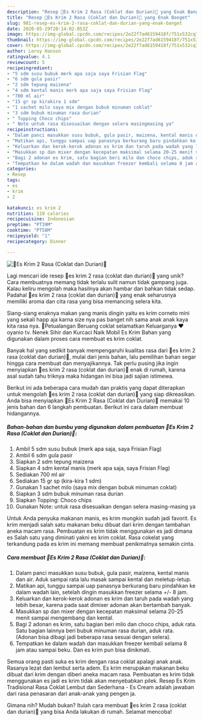 ```yaml
---
description: "Resep 🍨Es Krim 2 Rasa (Coklat dan Durian)🍨 yang Enak Banget"
title: "Resep 🍨Es Krim 2 Rasa (Coklat dan Durian)🍨 yang Enak Banget"
slug: 981-resep-es-krim-2-rasa-coklat-dan-durian-yang-enak-banget
date: 2020-05-29T20:14:02.053Z
image: https://img-global.cpcdn.com/recipes/2e22f7ad6159418f/751x532cq70/🍨es-krim-2-rasa-coklat-dan-durian🍨-foto-resep-utama.jpg
thumbnail: https://img-global.cpcdn.com/recipes/2e22f7ad6159418f/751x532cq70/🍨es-krim-2-rasa-coklat-dan-durian🍨-foto-resep-utama.jpg
cover: https://img-global.cpcdn.com/recipes/2e22f7ad6159418f/751x532cq70/🍨es-krim-2-rasa-coklat-dan-durian🍨-foto-resep-utama.jpg
author: Leroy Hanson
ratingvalue: 4.1
reviewcount: 5
recipeingredient:
- "5 sdm susu bubuk merk apa saja saya Frisian Flag"
- "6 sdm gula pasir"
- "2 sdm tepung maizena"
- "4 sdm kental manis merk apa saja saya Frisian Flag"
- "700 ml air"
- "15 gr sp kirakira 1 sdm"
- "1 sachet milo saya mix dengan bubuk minuman coklat"
- "3 sdm bubuk minuman rasa durian"
- " Topping Choco chips"
- " Note untuk rasa disesuaikan dengan selera masingmasing ya"
recipeinstructions:
- "Dalam panci masukkan susu bubuk, gula pasir, maizena, kental manis dan air. Aduk sampai rata lalu masak sampai kental dan meletup-letup."
- "Matikan api, tunggu sampai uap panasnya berkurang baru pindahkan ke dalam wadah lain, setelah dingin masukkan freezer selama +/- 8 jam."
- "Keluarkan dan kerok-kerok adonan es krim dan taruh pada wadah yang lebih besar, karena pada saat dimixer adonan akan bertambah banyak."
- "Masukkan sp dan mixer dengan kecepatan maksimal selama 20-25 menit sampai mengembang dan kental."
- "Bagi 2 adonan es krim, satu bagian beri milo dan choco chips, aduk rata. Satu bagian lainnya beri bubuk minuman rasa durian, aduk rata. (Adonan bisa dibagi jadi beberapa rasa sesuai dengan selera)."
- "Tempatkan ke dalam wadah dan masukkan freezer kembali selama 8 jam atau sampai beku. Dan es krim pun bisa dinikmati."
categories:
- Resep
tags:
- es
- krim
- 2

katakunci: es krim 2 
nutrition: 119 calories
recipecuisine: Indonesian
preptime: "PT39M"
cooktime: "PT58M"
recipeyield: "1"
recipecategory: Dinner

---
```



![🍨Es Krim 2 Rasa (Coklat dan Durian)🍨](https://img-global.cpcdn.com/recipes/2e22f7ad6159418f/751x532cq70/🍨es-krim-2-rasa-coklat-dan-durian🍨-foto-resep-utama.jpg)

Lagi mencari ide resep 🍨es krim 2 rasa (coklat dan durian)🍨 yang unik? Cara membuatnya memang tidak terlalu sulit namun tidak gampang juga. Kalau keliru mengolah maka hasilnya akan hambar dan bahkan tidak sedap. Padahal 🍨es krim 2 rasa (coklat dan durian)🍨 yang enak seharusnya memiliki aroma dan cita rasa yang bisa memancing selera kita.

Siang-siang enaknya makan yang manis dingin yaitu es krim corneto mini yang sekali happ aja karna size nya pas banget nih sama anak anak kaya kita rasa nya. 🤣Petualangan Beruang coklat selamatkan Keluarganya ❤ oyanio tv. Nenek Sihir dan Kurcaci Naik Mobil Es Krim Bahan yang digunakan dalam proses cara membuat es krim coklat.

Banyak hal yang sedikit banyak mempengaruhi kualitas rasa dari 🍨es krim 2 rasa (coklat dan durian)🍨, mulai dari jenis bahan, lalu pemilihan bahan segar hingga cara membuat dan menyajikannya. Tak perlu pusing jika ingin menyiapkan 🍨es krim 2 rasa (coklat dan durian)🍨 enak di rumah, karena asal sudah tahu triknya maka hidangan ini bisa jadi sajian istimewa.


Berikut ini ada beberapa cara mudah dan praktis yang dapat diterapkan untuk mengolah 🍨es krim 2 rasa (coklat dan durian)🍨 yang siap dikreasikan. Anda bisa menyiapkan 🍨Es Krim 2 Rasa (Coklat dan Durian)🍨 memakai 10 jenis bahan dan 6 langkah pembuatan. Berikut ini cara dalam membuat hidangannya.

<!--inarticleads1-->

##### Bahan-bahan dan bumbu yang digunakan dalam pembuatan 🍨Es Krim 2 Rasa (Coklat dan Durian)🍨:

1. Ambil 5 sdm susu bubuk (merk apa saja, saya Frisian Flag)
1. Ambil 6 sdm gula pasir
1. Siapkan 2 sdm tepung maizena
1. Siapkan 4 sdm kental manis (merk apa saja, saya Frisian Flag)
1. Sediakan 700 ml air
1. Sediakan 15 gr sp (kira-kira 1 sdm)
1. Gunakan 1 sachet milo (saya mix dengan bubuk minuman coklat)
1. Siapkan 3 sdm bubuk minuman rasa durian
1. Siapkan  Topping: Choco chips
1. Gunakan  Note: untuk rasa disesuaikan dengan selera masing-masing ya


Untuk Anda penyuka makanan manis, es krim mungkin sudah jadi favorit. Es krim menjadi salah satu makanan beku dibuat dari krim dengan tambahan aneka macam rasa. Pembuatan es krim tidak menggunakan es jadi dimana es Salah satu yang diminati yakni es krim coklat. Rasa cokelat yang terkandung pada es krim ini memang membuat penikmatnya semakin cinta. 

<!--inarticleads2-->

##### Cara membuat 🍨Es Krim 2 Rasa (Coklat dan Durian)🍨:

1. Dalam panci masukkan susu bubuk, gula pasir, maizena, kental manis dan air. Aduk sampai rata lalu masak sampai kental dan meletup-letup.
1. Matikan api, tunggu sampai uap panasnya berkurang baru pindahkan ke dalam wadah lain, setelah dingin masukkan freezer selama +/- 8 jam.
1. Keluarkan dan kerok-kerok adonan es krim dan taruh pada wadah yang lebih besar, karena pada saat dimixer adonan akan bertambah banyak.
1. Masukkan sp dan mixer dengan kecepatan maksimal selama 20-25 menit sampai mengembang dan kental.
1. Bagi 2 adonan es krim, satu bagian beri milo dan choco chips, aduk rata. Satu bagian lainnya beri bubuk minuman rasa durian, aduk rata. (Adonan bisa dibagi jadi beberapa rasa sesuai dengan selera).
1. Tempatkan ke dalam wadah dan masukkan freezer kembali selama 8 jam atau sampai beku. Dan es krim pun bisa dinikmati.


Semua orang pasti suka es krim dengan rasa coklat apalagi anak anak. Rasanya lezat dan lembut serta adem. Es krim merupakan makanan beku dibuat dari krim dengan diberi aneka macam rasa. Pembuatan es krim tidak menggunakan es jadi es krim tidak akan menyebabkan pilek. Resep Es Krim Tradisional Rasa Coklat Lembut dan Sederhana - Es Cream adalah jawaban dari rasa penasaran dari anak-anak yang pengen ja. 

Gimana nih? Mudah bukan? Itulah cara membuat 🍨es krim 2 rasa (coklat dan durian)🍨 yang bisa Anda lakukan di rumah. Selamat mencoba!
